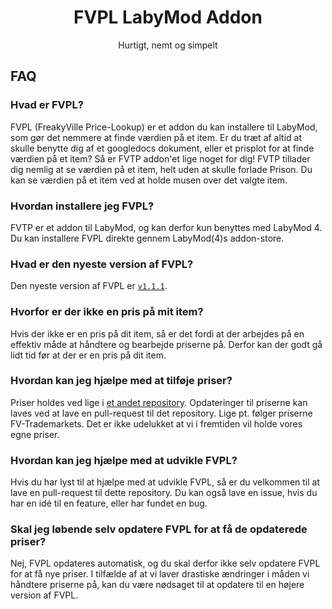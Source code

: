 <h1 align="center">FVPL LabyMod Addon</h1>
<p align="center">Hurtigt, nemt og simpelt</p>

## FAQ

### Hvad er FVPL?

FVPL (FreakyVille Price-Lookup) er et addon du kan installere til LabyMod, som gør det nemmere at 
finde værdien på et item. Er du træt af altid at skulle benytte dig af et googledocs dokument, eller
et prisplot for at finde værdien på et item? Så er FVTP addon'et lige noget for dig! FVTP tillader
dig nemlig at se værdien på et item, helt uden at skulle forlade Prison. Du kan se værdien på et
item ved at holde musen over det valgte item.

### Hvordan installere jeg FVPL?

FVTP er et addon til LabyMod, og kan derfor kun benyttes med LabyMod 4.
Du kan installere FVPL direkte gennem LabyMod(4)s addon-store.

### Hvad er den nyeste version af FVPL?

Den nyeste version af FVPL er [`v1.1.1`](https://github.com/WildTooth/FVPrice-Lookup/releases/tag/v1.1.1).

### Hvorfor er der ikke en pris på mit item?

Hvis der ikke er en pris på dit item, så er det fordi at der arbejdes på en effektiv måde at
håndtere og bearbejde priserne på. Derfor kan der godt gå lidt tid før at der er en pris på dit item.

### Hvordan kan jeg hjælpe med at tilføje priser?

Priser holdes ved lige i [et andet repository](https://github.com/WildTooth/FreakyVille-General-Data).
Opdateringer til priserne kan laves ved at lave en pull-request til det repository. Lige pt. følger
priserne FV-Trademarkets. Det er ikke udelukket at vi i fremtiden vil holde vores egne priser.

### Hvordan kan jeg hjælpe med at udvikle FVPL?

Hvis du har lyst til at hjælpe med at udvikle FVPL, så er du velkommen til at lave en pull-request
til dette repository. Du kan også lave en issue, hvis du har en idé til en feature, eller har fundet
en bug.

### Skal jeg løbende selv opdatere FVPL for at få de opdaterede priser?

Nej, FVPL opdateres automatisk, og du skal derfor ikke selv opdatere FVPL for at få nye priser.
I tilfælde af at vi laver drastiske ændringer i måden vi håndtere priserne på, kan du være nødsaget
til at opdatere til en højere version af FVPL.